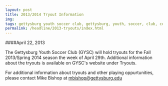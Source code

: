 ```yaml
---
layout: post
title: 2013/2014 Tryout Information
img: 
tags: gettysburg youth soccer club, gettysburg, youth, soccer, club, contact
permalink: /headline/2013-tryouts/index.html
---
```


####April 22, 2013

The Gettysburg Youth Soccer Club (GYSC) will hold tryouts for the Fall 2013/Spring 2014 season the week of April 29th. Additional information about the tryouts is available on GYSC's website under Tryouts.

For additional information about tryouts and other playing oppurtunities, please contact Mike Bishop at <a href="mailto:mbishop@gettysburg.edu">mbishop@gettysburg.edu</a>
